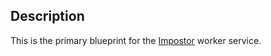 ## Description
This is the primary blueprint for the [Impostor](https://github.com/HypnoticAlpaca/ImPostr) worker service.
